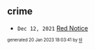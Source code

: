 ## crime


* <code>Dec 12, 2021</code> [Red Notice](2021-12-15T21-11-09-red-notice.md)

<sup><sub>generated 20 Jan 2023 18:03:41 by <a href='https://github.com/senorprogrammer/til'>til</a></sub></sup>

